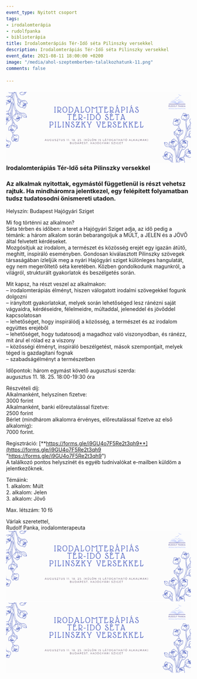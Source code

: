 ```yaml
---
event_type: Nyitott csoport
tags:
- irodalomterápia
- rudolfpanka
- biblioterápia
title: Irodalomterápiás Tér-Idő séta Pilinszky versekkel
description: Irodalomterápiás Tér-Idő séta Pilinszky versekkel
event_date: 2021-08-11 18:00:00 +0200
image: "/media/ahol-szeptemberben-talalkozhatunk-11.png"
comments: false

---
```


### **![](/media/ahol-szeptemberben-talalkozhatunk-11.png)Irodalomterápiás Tér-Idő séta Pilinszky versekkel**

### Az alkalmak nyitottak, egymástól függetlenül is részt vehetsz rajtuk. Ha mindháromra jelentkezel, egy felépített folyamatban tudsz tudatosodni önismereti utadon.

Helyszín: Budapest Hajógyári Sziget

Mi fog történni az alkalmon?  
Séta térben és időben: a teret a Hajógyári Sziget adja, az idő pedig a témánk: a három alkalom során bebarangoljuk a MÚLT, a JELEN és a JÖVŐ által felvetett kérdéseket.  
Mozgósítjuk az irodalom, a természet és közösség erejét egy igazán átütő, meghitt, inspiráló eseményben. Gondosan kiválasztott Pilinszky szövegek társaságában ízleljük meg a nyári Hajógyári sziget különleges hangulatát, egy nem megerőltető séta keretében. Közben gondolkodunk magunkról, a világról, strukturált gyakorlatok és beszélgetés során.

Mit kapsz, ha részt veszel az alkalmakon:  
– irodalomterápiás élményt, hiszen válogatott irodalmi szövegekkel fogunk dolgozni  
– irányított gyakorlatokat, melyek során lehetőséged lesz ránézni saját vágyaidra, kérdéseidre, félelmeidre, múltaddal, jeleneddel és jövőddel kapcsolatosan  
– lehetőséget, hogy inspirálódj a közösség, a természet és az irodalom együttes erejéből  
– lehetőséget, hogy tudatosodj a magadhoz való viszonyodban, és ránézz, mit árul el rólad ez a viszony  
– közösségi élményt, inspiráló beszélgetést, mások szempontjait, melyek téged is gazdagítani fognak  
– szabadságélményt a természetben

Időpontok: három egymást követő augusztusi szerda:  
augusztus 11. 18. 25. 18:00-19:30 óra

Részvételi díj:  
Alkalmanként, helyszínen fizetve:  
3000 forint  
Alkalmanként, banki előreutalással fizetve:  
2500 forint  
Bérlet (mindhárom alkalomra érvényes, előreutalással fizetve az első alkalomig):  
7000 forint.

Regisztráció: [**https://forms.gle/i9GU4o7F5Re2t3qh9**](https://forms.gle/i9GU4o7F5Re2t3qh9 "https://forms.gle/i9GU4o7F5Re2t3qh9")  
A találkozó pontos helyszínét és egyéb tudnivalókat e-mailben küldöm a jelentkezőknek.

Témáink:  
1\. alkalom: Múlt  
2\. alkalom: Jelen  
3\. alkalom: Jövő

Max. létszám: 10 fő

Várlak szeretettel,  
Rudolf Panka, irodalomterapeuta![](/media/ahol-szeptemberben-talalkozhatunk-11.png)![](/media/ahol-szeptemberben-talalkozhatunk-11.png)